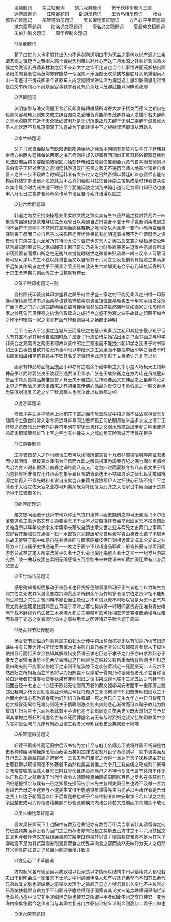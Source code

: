 <!-- { "loadSidebar": true } -->
　　酒颠题词 
　　崇兰帖题词 
　　刻六龙觧题词 
　　贺千秋印衡题词三则 
　　远游篇题词 
　　江南春题词 
　　卧游册题词 
　　王竹坞诗册题词 
　　杨女郭节妇传题词 
　　彤管遗徽册题词 
　　吴长卿饱菜轩题词 
　　方旦心平平草题词 
　　漱六斋草题词 
　　陆洛诵文稿题词 
　　唐名必文稿题词 
　　夏彛仲文稿题词 
　　朱伯升制义题词 
　　原孚侄制义题词 

　　○茶董题词 

　　荀子曰其为人也多暇其出入也不远矣陶通明曰不为无益之事何以悦有涯之生余谓茗椀之事足当之葢幽人高士蝉蜕势利藉以耗壮心而送日月水源之轻重辨若淄淆火候之文武调若丹鼎非枕漱之侣不亲非文字之饮不比者也当今此事惟许夏茂卿拈出顾渚阳羡肉食者往焉茂卿亦安能禁一似强笑不乐强颜无欢茶韵故自胜耳余夙秉幽尚入山十年差可不愧茂卿语今者驱车入闽念鳯团龙饼延津为瀹岂必士思如廉颇思用赵惟是绝交书所谓心不耐烦而官事鞅掌者竟有负茶灶耳茂卿犹能以同味谅我耶 

　　○酒颠题词 

　　渊明恕醉与渔父同醒正言若反即复餔糟啜醨所谓寄大梦于桮桊而德义之矩自在也颠何容易知此则知文成之辟谷图南之爱睡皆真能颠者茂卿其酒人之雄乎若夫醉卿之天地腾腾兀兀近于天全微细披剥乃是无记所摄故凡夫醉于无明二乘醉于涅盘惟大圣人能饮酒不及乱茂卿深于法喜故为下此转语中下之根欲读酒颠请从酒诰入 

　　○崇兰帖题词 

　　父子书家自羲献后有欧阳询欧阳通徐峤之徐浩本朝则吾郡莫方伯与其子廷韩耳余师方伯而友廷韩每论两家之书吾师则应规入矩骞翥回翔似正反奇超俗即雅廷韩则风流跌宕后爽多姿酝酿诸家匠心独玅廷韩如五陵豪侠宝剑金九意气自喜而吾师则以温伯雪子正容对客望之意消廷韩游道既广鉴赏之家无不遍历吾师人地高华知希自贵晋人之外一步不窥故当时知廷韩者有大令过父之日然吾师以骨廷韩以态吾师自能结构廷韩结字多出前人名迹此为甲乙真如羲献耳犹忆吾师崇兰馆集成是时作者甚众独以集序属余时为诸生逊不敢应至今犹愧延陵之剑乃书翰小道何足为师门知巳効也庚申八月七日之夜梦吾师命余作草书诘旦君今索弁语漫以应之 

　　○刻六龙觧题词 

　　韩退之为文王拘幽操写姜里柔顺文明之致奕奕有生气虽然退之犹附赘哉六十四象皆拘幽操也彼蒙难觧忧克永观省日以易道自占曰岂吾不登于岸乎岂吾刚柔进退之间不合符于天则乎不然岂其圣明而感格若斯之难也斯以为圣学一变而小雅再变而离骚则善于怨而巳矣自屈子以来孤臣迁客忧谗畏讥有能明道着书而不为牢落怼愤之语者谁乎东溟先生六龙解乃其待命九江时着撰也穷天人之奥旨启玄空之秘扃足使公明结舌辅嗣觧颐谈易之家卓踔孤出斯巳奇矣乃先生尔时秉直蒙忌进退维谷意尚有所谓牢落孤愤者而横口所之绝无衡气唯觉忧时駴世之微旨朱弦疏越一唱三叹令人可歌可舞可悲可涕耳先生不独以此诫世而又以自省其于六龙之旨反复剖判有惕若之象焉渊乎远矣其作易者之忧乎不佞素治管氏易兹读先生六龙解更有会于心乃知焦延寿所传于京生者末矣为刻而传之于世教庶有禆云 

　　○贺千秋印衡题词三则 

　　吾松顾氏印薮出其印学盛衰之繇乎何言乎盛三家之村不能见秦汉之制得一印薮遂可按籍洞然漆书点画易摹也铁笔锋棱易衷也覆钮位置易循也五十年来承用之涂渐广而习者之门亦六通四辟岣嵝石鼓可鞭棰驱矣故曰盛虽然雕叶耳如画家之论形模禅家之参死句吾见狸德之执饱何取鸷鸟之成行今之盛不为衰之端乎故昔之印薮不如今之印衡印衡虽一家之书具有血气印薮则百补之衲都无神明 

　　吕不韦云人不宝国之连城尺玉而爱巳之苍璧小玑秦汉之私印其犹苍璧小玑乎但人有其宝不必其用也自胜国时赵子昂吾子行周伯琦辈始拈出用之书画书画之与印学非夫合之双美离之两伤者耶故以蔡中郎之工篆隶而不能挽六朝印学之衰者于时书家如王谢白事皆自欵其名无所事印也以李阳氷之工篆隶而不能挽李唐印学之衰者于时书画家如虞褚李范真迹并不欵其名无所事印也此道复振于文寿承许元复有以矣 

　　画家有神品玅品能品逸品小印亦有之若余所藏李斯之九字小玺人巧极天工错非神品乎赵武赵婴张良王陵叔孙通贾谊卫青李广张苍王成张衡之在方为珪在员成璧非玅品乎其余皆能品矣惟是昔人有云失于自然而后神则逸品又在神品之上虽非笃论如上界之有散仙厌薄天事西来之有初祖直传佛心品最为贵仅见于梁伯鸾之一颗文寿承为陈淳刻道复氏近之矣千秋具眼人也庶攻此以拔新都之帜 

　　○远游篇题词 

　　修微才并左芬禅参月上秕杷花下鄙之而不居蕋珠官中招之而不往沾泥桺絮无复随风凈土莲台时常入定今将远寻庐阜问法憨师孤云何依明月独举虽多求友之情宁无怀璧之虑哉惟此行卷作护身符星河在望犹垂机杼之文弱水难航遥出步虗之响但使异鸡反走即知黄鹄雄飞上官之秤岂有神锤夫人之城屹焉天险暂游万里其在斯乎 

　　○江南春题词 

　　庄与骚皆楚人之作也能读庄者可以读骚所谓寓言十九者非耶梁昭明序陶征君集而少其闲情一赋彼真以溱洧为淫风而九歌之解佩捐珥为周秦行纪之俪也固矣吏部徐大冶为舍人时和倪瓒江南春之词每韵八首又广之为四时而夏秋冬各八首虽文生于情而意若有托非仅仅比红诗香奁集等者且窄韵奇语迭出不枯如渡泸之师七纵犹擒如桃源之路再入不误先时和者皆自废矣岂非兼葭白露独写伊人之怀铁心石肠不掩广平之藻者乎大冶之佐天官之业亦可知矣余既为补图复为此弁之大冶家世中吴而居于楚其所得于庄骚者多也 

　　○卧游册题词 

　　趣文敏问画道于钱舜举何以称士气钱曰隶体耳画史能辨之即可无翼而飞不尔便落邪道愈工愈远然又有关棙要得无求于世不以赞毁挠怀吾尝举似画家无不攒眉谓此关难度所以年年故步余友孝廉李长蘅故自清士承先世之业与两兄太史黄门之家声广交好客宾至如归其点缀一石一水直寄兴耳即唐解元自称爱写青山卖者长蘅了不屑也以故无赞毁于胸中如意自在甚恬甚旷与画家临摹伎俩日刻相远耳又况其公交车之业号为专门诗骚子史慱通淹贯一一发之于画宁不超超逸品耶此二册皆长蘅与邹孟阳同游苏台武林之笔大都宗法黄子久者十之七旁涉倪迂梅道人者十之三一一纪岁月游踪宛然广陵一曲叔夜犹在孟阳无限感慨五百里贻书来弁数语未知黄痴倪迂辈有此身后交态否 

　　○王竹坞诗册题词 

　　感恩殉知捐躯明报动于侠肠者也怀贤好德触事激昂动于正气者也今以竹坞生为郭宗伯之死友其义诚高要亦荆卿贯高辈所辨余所为竹坞多者谓宗伯之贤宰相不能知而生能知之宗伯之冤同朝不能讼而生能讼之不可怵以死不可啖以官是为天地正气与叚太尉安金藏足比肩鼎足立耳嗟乎平津之客怙势排贤一转眼间富贵安在唯有青史唾骂千载不磨视竹坞生被三木身濒九死丈夫英槩可歌可咏相去何啻霄壤哉余侵寻世难而有感于交态之变者闻竹坞生之事益用壮之因读诸君子赠言题于简端 

　　○杨女郭节妇传题词 

　　杨女郭节妇谥贞烈事具顾宗伯钱太史传中词止矣而核矣无以有加矣乃读节妇遗姊妹书有云我为读书所误汝曹慎勿读书则自其乃翁尚宝公以及诸赠言者皆未下脚注使揭日月而行天幸余独知其解敢惜疣赘语云求忠臣必于孝子之门予亦曰求烈妇必于孝女之室然而事势不能两全者陵母之自经赵苞之临敌义有所重而情有所割也烈妇之意曰殉夫则不能事父修地下之诺则不能承膝下之欢彼葢鸿毛一死而昊天二人云尔不然烈妇之所捐躯而立节者将以为妇鹄岂不以厚望于骨肉乃称误哉昔者孔子尝自称误矣曰罪我者其惟春秋使春秋果有罪则烈妇之读书果成误也嗟乎三光五岳之气锺于烈妇而五经十七史之书亦证于烈妇无论腹笥万卷如蔡文姬李易安者面甲十重即唐之魏郑公我朝之杨文贞勋名事业炳炳古今犹将惭退三舍书何误于烈妇哉传称烈妇以三十六而圽余谓心死为真身死为幻烈妇自许郭郎一死之后巳自无生九年之中日日皆死日也大抵骤死易徐死难何则死生于情骤则激久则夷夷则悲心渐微而可以鞠子教儿为觧故谓烈妇为三十六而死者此数甲子语也寔与郭郎同逝久矣两史公既表烈妇之节予又阐其孝搃之烈妇所谓虗名世有以死而慱虗名者无有哉时烈妇之叔父弘聚司教吴中余为言如是弘聚曰九原有知必且谓生我者父母知我者史公矣属题于简端 

　　○彤管遗徽册题词 

　　妇德不着阃外而范蔚宗后汉书特为立传至与魁士名儒劳臣战将并垂不朽嗣是竹史者种种幽闭端操照彤管而蔽金石矣朝定踵古定制凡臣子奏绩则以　玺书褒美而及其母氏之圣善葢馆阁之选寔代　王言夫荜门圭窦之行得一旦达于天子犹称遇主况女士耶繇斯以观谓阃德不外著者不类然也吴县曾侯之为令几三载矣侯之政成则曰繄母之教常咨嗟感泣孺人慕无巳时兹誉命且逮矣而痛母之不待也复念代言有体朿于体无以广称母氏之慈盍请于当代作者令人骋厥秘思抽厥妍词图张百目之罗务在多获庶几罔极是报惟余与侯有一日之知最先授简告余曰先生昔领史局召生也晚不及徼一言为　恩纶光吾母之不逮养与不逮先生文俱千载遗憾虽然得先生为前茅以丐诸作者是吾母之贤上以达于朝而远以传于后胥是赖也嗟乎今典纶制者如林安取求旧若以谋之埜则余固埜史或可为传信者藉矣题曰彤管遗徽俟海内诸公诗若文成编而序其端余不敢让 

　　○吴长卿饱菜轩题词 

　　吾友吴长卿天下士也胸中有数万卷典记亦有数百万甲兵当事者壮其请缨俾之剖竹巳脱颖矣而荐士者为当门之兰所荐者亦有批根之剪斯五岳方寸之不平六月扶摇之蹔息也今者作倅汉东独标廉善颜其廨宇曰饱菜轩以彼才情虽叔夜餐霞不足为其秀子卿啮雪不足为其贞菜则安取焉将藿食之忧殊异肉食之鄙而淡然无味乃为天人之粮耶其义则具陈征君之记矣因为题牓而漫弁数言 

　　○方旦心平平草题词 

　　方内制义各有偏至吴以韵致越以色泽楚以才情闽以结构中州以蕴藉其大都也若夫出于封畛会成一家惟天下士能之中州阛阓伊洛人知有程氏兄弟斈而不知苏氏秦代兄弟故其文脉也驱纵横之笔铓以发理学之旨趣吾见之方使君其出入变化不主故常亦巳奇矣使君顾自命为平平何耶苏子瞻益得窍于国策者其论文曰笔势峥嵘词采绚烂渐老渐熟乃造平淡实非平淡绚烂之极也使君之所谓平平者如此中州之文自使君一变为海内宗矣使君今之作者当与其卿大复苏门并驱何论制义论制义则高何二君子弗如也 

　　○漱六斋草题词 

